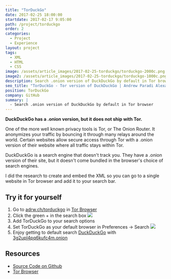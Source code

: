 ```yaml
---
title: "TorDuckGo"
date: 2017-02-25 18:00:00
startdate: 2017-02-17 9:05:00
path: /project/torduckgo
order: 2
categories:
  - Project
  - Experience
layout: project
tags:
  - XML
  - HTML
  - CSS
image: /assets/article_images/2017-02-25-torduckgo/torduckgo-2000c.png
image2: /assets/article_images/2017-02-25-torduckgo/torduckgo-1000c.png
description: Search .onion version of DuckDuckGo by default in Tor browser.
seo_title: "TorDuckGo - Tor version of DuckDuckGo | Andrew Paradi Alexander"
position: TorDuckGo
company: GitHub
summary: |
  - Search .onion version of DuckDuckGo by default in Tor browser
---
```


**DuckDuckGo has a .onion version, but it does not ship with Tor.**

One of the more well known privacy tools is Tor, or The Onion Router. It anonymizes your traffic by bouncing it through many relays around the world. Certain websites allow secure access through Tor with a .onion version of their website where all traffic stays within Tor.

DuckDuckGo is a search engine that doesn't track you. They have a .onion version of their site, but it doesn't come bundled in the browser's choice of search engines.

I did the research to create and embed the XML so you can go to a single website in Tor browser and add it to your search bar.

## Try it for yourself

1. Go to [adrw.ch/torduckgo](/torduckgo/) in [Tor Browser](https://www.torproject.org/projects/torbrowser.html)
2. Click the green + in the search box
   ![](/assets/article_images/2017-02-25-torduckgo/green-search.png)
3. Add TorDuckGo to your search options
4. Set TorDuckGo as your default browser in Preferences -> Search
   ![](/assets/article_images/2017-02-25-torduckgo/choose-default-search.png)
5. Enjoy getting to default search [DuckDuckGo](https://duckduckgo.com) with [3g2upl4pq6kufc4m.onion](https://3g2upl4pq6kufc4m.onion/)

## Resources

- [Source Code on Github](https://github.com/adrw/torduckgo)
- [Tor Browser](https://www.torproject.org/projects/torbrowser.html)
